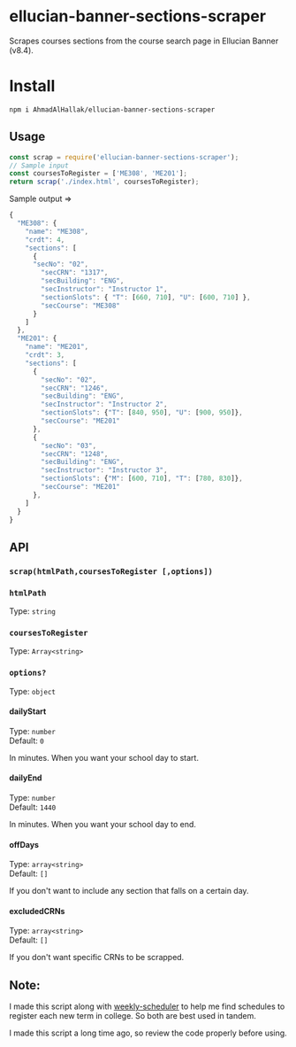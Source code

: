 # ellucian-banner-sections-scraper

Scrapes courses sections from the course search page in Ellucian Banner (v8.4).

# Install

```
npm i AhmadAlHallak/ellucian-banner-sections-scraper
```

## Usage

```js
const scrap = require('ellucian-banner-sections-scraper');
// Sample input
const coursesToRegister = ['ME308', 'ME201'];
return scrap('./index.html', coursesToRegister);
```
Sample output =>
```js
{
  "ME308": {
    "name": "ME308",
    "crdt": 4,
    "sections": [
      { 
      "secNo": "02",
        "secCRN": "1317",
        "secBuilding": "ENG",
        "secInstructor": "Instructor 1", 
        "sectionSlots": { "T": [660, 710], "U": [600, 710] },
        "secCourse": "ME308"
      }
    ]
  },
  "ME201": {
    "name": "ME201",
    "crdt": 3,
    "sections": [
      {
        "secNo": "02",
        "secCRN": "1246",
        "secBuilding": "ENG",
        "secInstructor": "Instructor 2",  
        "sectionSlots": {"T": [840, 950], "U": [900, 950]},
        "secCourse": "ME201"
      },
      {
        "secNo": "03",
        "secCRN": "1248",
        "secBuilding": "ENG",
        "secInstructor": "Instructor 3",  
        "sectionSlots": {"M": [600, 710], "T": [780, 830]},
        "secCourse": "ME201"
      },
    ]
  }
}
```
## API

### `scrap(htmlPath,coursesToRegister [,options])`

### `htmlPath`

Type: `string`

### `coursesToRegister`

Type: `Array<string>`

### `options?`
Type: `object`

#### dailyStart
Type: `number`\
Default: `0`

In minutes. When you want your school day to start.

#### dailyEnd
Type: `number`\
Default: `1440`

In minutes. When you want your school day to end.

#### offDays
Type: `array<string>`\
Default: `[]`

If you don't want to include any section that falls on a certain day.

#### excludedCRNs
Type: `array<string>`\
Default: `[]`

If you don't want specific CRNs to be scrapped.


## Note:
I made this script along with [weekly-scheduler](https://github.com/AhmadAlHallak/weekly-scheduler) to help me find schedules to register each new term in college. So both are best used in tandem.

I made this script a long time ago, so review the code properly before using.
